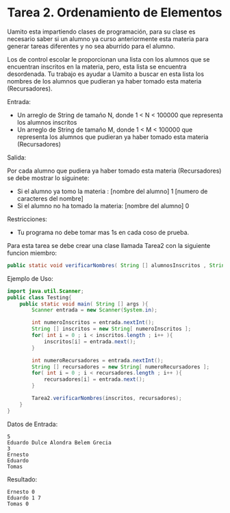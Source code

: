 # Tarea 2. Ordenamiento de Elementos

Uamito esta impartiendo clases de programación, para su clase es necesario saber si un alumno ya curso anteriormente esta materia para generar tareas diferentes y no sea aburrido para el alumno.

Los de control escolar le proporcionan una lista con los alumnos que se encuentran inscritos en la materia, pero, esta lista se encuentra desordenada. Tu trabajo es ayudar a Uamito a buscar en esta lista los nombres de los alumnos que pudieran ya haber tomado esta materia (Recursadores).

Entrada:

 - Un arreglo de String de tamaño N, donde 1 < N < 100000 que representa los alumnos inscritos
 - Un arreglo de String de tamaño M, donde 1 < M < 100000 que representa los alumnos que pudieran ya haber tomado esta materia (Recursadores)

Salida:

Por cada alumno que pudiera ya haber tomado esta materia (Recursadores) se debe mostrar lo siguinete:
- Si el alumno ya tomo la materia : [nombre del alumno] 1 [numero de caracteres del nombre]
- Si el alumno no ha tomado la materia: [nombre del alumno] 0

Restricciones:

- Tu programa no debe tomar mas 1s en cada coso de prueba.

Para esta tarea se debe crear una clase llamada Tarea2 con la siguiente funcion miembro:

``` java
public static void verificarNombres( String [] alumnosInscritos , String [] alumnosRecursadores );
```

Ejemplo de Uso:

``` java
import java.util.Scanner;
public class Testing{
    public static void main( String [] args ){
        Scanner entrada = new Scanner(System.in);

        int numeroInscritos = entrada.nextInt();
        String [] inscritos = new String[ numeroInscritos ];
        for( int i = 0 ; i < inscritos.length ; i++ ){
            inscritos[i] = entrada.next();
        }

        int numeroRecursadores = entrada.nextInt();
        String [] recursadores = new String[ numeroRecursadores ];
        for( int i = 0 ; i < recursadores.length ; i++ ){
            recursadores[i] = entrada.next();
        } 

        Tarea2.verificarNombres(inscritos, recursadores);
    }
}
```

Datos de Entrada:

``` 
5
Eduardo Dulce Alondra Belem Grecia
3
Ernesto
Eduardo
Tomas
``` 

Resultado:
``` 
Ernesto 0
Eduardo 1 7
Tomas 0
``` 